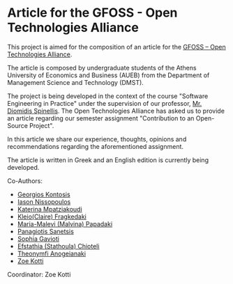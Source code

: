 # Article for the GFOSS - Open Technologies Alliance
This project is aimed for the composition of an article for the [GFOSS – Open Technologies Alliance]( https://gfoss.eu/ ).

The article is composed by undergraduate students of the Athens University of Economics and Business (AUEB) from the Department of 
Management Science and Technology (DMST).

The project is being developed in the context of the course "Software Engineering in Practice" under the supervision of our professor, [Mr. Diomidis Spinellis](https://github.com/dspinellis). The Open Technologies Alliance has asked
us to provide an article regarding our semester assignment "Contribution to an Open-Source Project". 

In this article we share our experience, thoughts, opinions and recommendations regarding the aforementioned assignment. 

The article is written in Greek and an English edition is currently being developed.

Co-Authors:
* [Georgios Kontosis](https://github.com/gkodosis)
* [Iason Nissopoulos](https://github.com/IasonNissopoulos)
* [Katerina Mpatziakoudi](https://github.com/katmpatz)
* [Kleio(Claire) Fragkedaki](https://github.com/kfragkedaki)
* [Maria-Malevi (Malvina) Papadaki](https://github.com/MalvinaPap)
* [Panagiotis Sanetsis](https://github.com/SanetsisPanagiotis)
* [Sophia Gavioti](https://github.com/SophiaGvt)
* [Efstathia (Stathoula) Chioteli](https://github.com/stathoula)
* [Theonymfi Anogeianaki](https://github.com/Theonimfi)
* [Zoe Kotti](https://github.com/zoekt)

Coordinator:
Zoe Kotti
